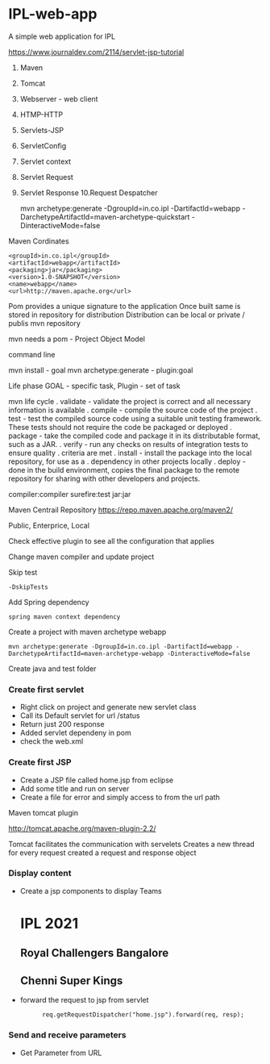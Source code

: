 # IPL-web-app

A simple web application for IPL

https://www.journaldev.com/2114/servlet-jsp-tutorial



1. Maven
2. Tomcat
3. Webserver - web client
4. HTMP-HTTP
5. Servlets-JSP
6. ServletConfig
7. Servlet context
8. Servlet Request
9. Servlet Response
10.Request Despatcher




    mvn archetype:generate -DgroupId=in.co.ipl -DartifactId=webapp -DarchetypeArtifactId=maven-archetype-quickstart -DinteractiveMode=false

Maven Cordinates

    <groupId>in.co.ipl</groupId>
    <artifactId>webapp</artifactId>
    <packaging>jar</packaging>
    <version>1.0-SNAPSHOT</version>
    <name>webapp</name>
    <url>http://maven.apache.org</url>

Pom provides a unique signature to the application
Once built same is stored in repository for distribution
Distribution can be local or private / publis mvn repository

mvn needs a pom - Project Object Model

command line

mvn install - goal
mvn archetype:generate - plugin:goal

Life phase
GOAL - specific task,
Plugin - set of task

mvn life cycle
. validate - validate the project is correct and all necessary information is available
. compile - compile the source code of the project
. test - test the compiled source code using a suitable unit testing framework. These tests should not require the code be packaged or deployed
. package - take the compiled code and package it in its distributable format, such as a JAR.
. verify - run any checks on results of integration tests to ensure quality . criteria are met
. install - install the package into the local repository, for use as a . dependency in other projects locally
. deploy - done in the build environment, copies the final package to the remote repository for sharing with other developers and projects.

compiler:compiler
surefire:test
jar:jar

Maven Centrail Repository
https://repo.maven.apache.org/maven2/

Public, Enterprice, Local

Check effective plugin to see all the configuration that applies

Change maven compiler and update project

Skip test

    -DskipTests

Add Spring dependency

    spring maven context dependency

Create a project with maven archetype webapp

    mvn archetype:generate -DgroupId=in.co.ipl -DartifactId=webapp -DarchetypeArtifactId=maven-archetype-webapp -DinteractiveMode=false

Create java and test folder


### Create first servlet 
 - Right click on project and generate new servlet class
 - Call its Default servlet for url /status
 - Return just 200 response
 - Added servlet dependeny in pom
 - check the web.xml
 
### Create first JSP

- Create a JSP file called home.jsp from eclipse
- Add some title and  run on server
- Create a  file for error and simply access to from the url path



Maven tomcat plugin

http://tomcat.apache.org/maven-plugin-2.2/


Tomcat facilitates the communication with servelets 
Creates a new thread for every request
created a request and response object



### Display content 

- Create a jsp components to display Teams

	<h1>IPL 2021</h1>
	<h2>Royal Challengers Bangalore</h2>
	<h2>Chenni Super Kings</h2>
- forward the request to jsp from servlet

			req.getRequestDispatcher("home.jsp").forward(req, resp);
	
	

### Send and receive parameters 

- Get Parameter from URL
